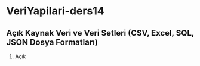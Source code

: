 # VeriYapilari-ders14

## Açık Kaynak Veri ve Veri Setleri (CSV, Excel, SQL, JSON Dosya Formatları)

1. Açık 
